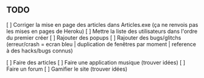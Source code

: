 ## TODO

[ ] Corriger la mise en page des articles dans Articles.exe (ça ne renvois pas les mises en pages de Heroku)
[ ] Mettre la liste des utilisateurs dans l'ordre du premier créer
[ ] Rajouter des popups
[ ] Rajouter des bugs/glitchs (erreur/crash = ecran bleu | duplication de fenêtres par moment | reference à des hacks/bugs connus)


[ ] Faire des articles
[ ] Faire une application musique (trouver idées)
[ ] Faire un forum
[ ] Gamifier le site (trouver idées)
